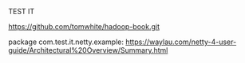 TEST IT



https://github.com/tomwhite/hadoop-book.git

package com.test.it.netty.example: https://waylau.com/netty-4-user-guide/Architectural%20Overview/Summary.html


